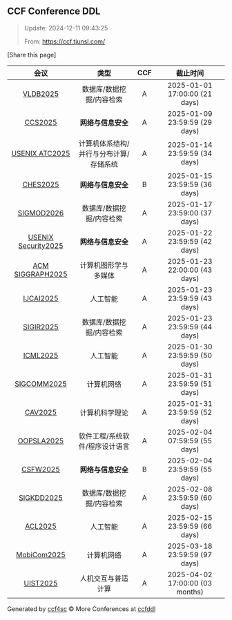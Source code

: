 
## CCF Conference DDL

> Update: 2024-12-11 09:43:25
>
> From: https://ccf.tjunsl.com/

<div id='share' onclick="share()">[Share this page]</div>
<span id="time" style="font-size:24px"></span>
<script>
function updateTime() {
  var time_str = "Now: " + (new Date()).toLocaleString();
  document.getElementById("time").innerHTML =  time_str;
}
setInterval(updateTime, 500);
function share() {
    if (!navigator.share) {
        alert("This feature is not supported in your browser.");
    } else {
        navigator.share({
            title: window.location.title,
            url: window.location.href,
            text: 'The Latest CCF Conference DDL Data.',
        });
    }
}
</script>


| 会议 | 类型 | CCF | 截止时间 |
| :--: | :--: | :--: | :--: |
| [VLDB2025](http://www.vldb.org/2025/) | 数据库/数据挖掘/内容检索 | A | 2025-01-01 17:00:00 (21 days) | 
| [CCS2025](https://www.sigsac.org/ccs/CCS2025/) | **网络与信息安全** | A | 2025-01-09 23:59:59 (29 days) | 
| [USENIX ATC2025](https://www.usenix.org/conference/atc25) | 计算机体系结构/并行与分布计算/存储系统 | A | 2025-01-14 23:59:59 (34 days) | 
| [CHES2025](https://ches.iacr.org/2025/) | **网络与信息安全** | B | 2025-01-15 23:59:59 (36 days) | 
| [SIGMOD2026](https://2026.sigmod.org/) | 数据库/数据挖掘/内容检索 | A | 2025-01-17 23:59:00 (37 days) | 
| [USENIX Security2025](https://www.usenix.org/conference/usenixsecurity25) | **网络与信息安全** | A | 2025-01-22 23:59:59 (42 days) | 
| [ACM SIGGRAPH2025](https://s2025.siggraph.org/) | 计算机图形学与多媒体 | A | 2025-01-23 22:00:00 (43 days) | 
| [IJCAI2025](https://2025.ijcai.org/) | 人工智能 | A | 2025-01-23 23:59:59 (43 days) | 
| [SIGIR2025](https://sigir2025.dei.unipd.it/) | 数据库/数据挖掘/内容检索 | A | 2025-01-23 23:59:59 (44 days) | 
| [ICML2025](https://icml.cc/Conferences/2025) | 人工智能 | A | 2025-01-30 23:59:59 (50 days) | 
| [SIGCOMM2025](https://conferences.sigcomm.org/sigcomm/2025/) | 计算机网络 | A | 2025-01-31 23:59:59 (51 days) | 
| [CAV2025](https://conferences.i-cav.org/2025/) | 计算机科学理论 | A | 2025-01-31 23:59:59 (52 days) | 
| [OOPSLA2025](https://2025.splashcon.org/track/OOPSLA) | 软件工程/系统软件/程序设计语言 | A | 2025-02-04 07:59:59 (55 days) | 
| [CSFW2025](https://csf2025.ieee-security.org/) | **网络与信息安全** | B | 2025-02-04 23:59:59 (55 days) | 
| [SIGKDD2025](https://kdd2025.kdd.org/) | 数据库/数据挖掘/内容检索 | A | 2025-02-08 23:59:59 (60 days) | 
| [ACL2025](https://2025.aclweb.org/) | 人工智能 | A | 2025-02-15 23:59:59 (66 days) | 
| [MobiCom2025](https://sigmobile.org/mobicom/2025/) | 计算机网络 | A | 2025-03-18 23:59:59 (97 days) | 
| [UIST2025](https://uist.acm.org/2025/) | 人机交互与普适计算 | A | 2025-04-02 17:00:00 (03 months) | 

Generated by [ccf4sc](https://github.com/WWILLV/ccf4sc/) © More Conferences at [ccfddl](https://ccfddl.top/)
